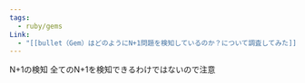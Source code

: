 ```yaml
---
tags:
  - ruby/gems
Link:
  - "[[bullet（Gem）はどのようにN+1問題を検知しているのか？について調査してみた]]"
---
```

N+1の検知
全てのN+1を検知できるわけではないので注意